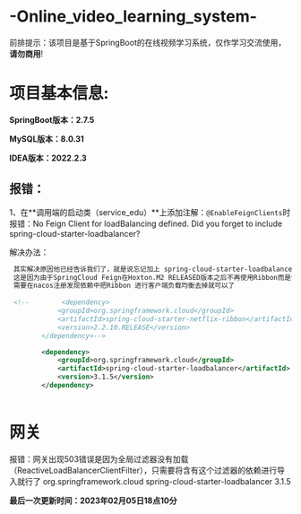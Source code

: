 # -Online_video_learning_system-

前排提示：该项目是基于SpringBoot的在线视频学习系统，仅作学习交流使用，**请勿商用**!

# 项目基本信息:

**SpringBoot版本：2.7.5**

**MySQL版本：8.0.31**

**IDEA版本：2022.2.3**

## 报错：

1、在**调用端的启动类（service_edu）**上添加注解：`@EnableFeignClients`时报错：No Feign Client for loadBalancing defined. Did you forget to include spring-cloud-starter-loadbalancer?

解决办法：

```xml
 其实解决原因他已经告诉我们了，就是说忘记加上 spring-cloud-starter-loadbalancer
 这是因为由于SpringCloud Feign在Hoxton.M2 RELEASED版本之后不再使用Ribbon而是使用spring-cloud-loadbalancer，所以不引入spring-cloud-loadbalancer会报错。
 需要在nacos注册发现依赖中把Ribbon 进行客户端负载均衡去掉就可以了
 
 <!--        <dependency>
            <groupId>org.springframework.cloud</groupId>
            <artifactId>spring-cloud-starter-netflix-ribbon</artifactId>
            <version>2.2.10.RELEASE</version>
        </dependency>-->

        <dependency>
            <groupId>org.springframework.cloud</groupId>
            <artifactId>spring-cloud-starter-loadbalancer</artifactId>
            <version>3.1.5</version>
        </dependency>
        
```


# 网关
报错：网关出现503错误是因为全局过滤器没有加载（ReactiveLoadBalancerClientFilter），只需要将含有这个过滤器的依赖进行导入就行了
<dependency>
<groupId>org.springframework.cloud</groupId>
<artifactId>spring-cloud-starter-loadbalancer</artifactId>
<version>3.1.5</version>
</dependency>



**最后一次更新时间：2023年02月05日18点10分**





